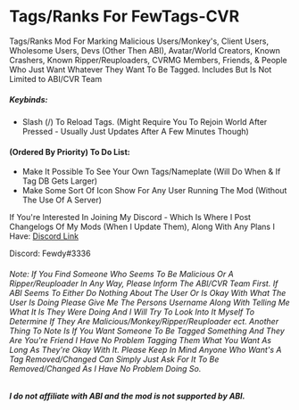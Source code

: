 # Tags/Ranks For FewTags-CVR
Tags/Ranks Mod For Marking Malicious Users/Monkey's, Client Users, Wholesome Users, Devs (Other Then ABI), Avatar/World Creators, Known Crashers, Known Ripper/Reuploaders, CVRMG Members, Friends, & People Who Just Want Whatever They Want To Be Tagged. Includes But Is Not Limited to ABI/CVR Team

##### Keybinds:
- Slash (/) To Reload Tags. (Might Require You To Rejoin World After Pressed - Usually Just Updates After A Few Minutes Though)

#### (Ordered By Priority) To Do List:
- Make It Possible To See Your Own Tags/Nameplate (Will Do When & If Tag DB Gets Larger)
- Make Some Sort Of Icon Show For Any User Running The Mod (Without The Use Of A Server)

If You're Interested In Joining My Discord - Which Is Where I Post Changelogs Of My Mods (When I Update Them), Along With Any Plans I Have:
[Discord Link](https://discord.gg/A4QwEZJY6f)

Discord: Fewdy#3336

###### *Note: If You Find Someone Who Seems To Be Malicious Or A Ripper/Reuploader In Any Way, Please Inform The ABI/CVR Team First. If ABI Seems To Either Do Nothing About The User Or Is Okay With What The User Is Doing Please Give Me The Persons Username Along With Telling Me What It Is They Were Doing And I Will Try To Look Into It Myself To Determine If They Are Malicious/Monkey/Ripper/Reuploader ect. Another Thing To Note Is If You Want Someone To Be Tagged Something And They Are You're Friend I Have No Problem Tagging Them What You Want As Long As They're Okay With It. Please Keep In Mind Anyone Who Want's A Tag Removed/Changed Can Simply Just Ask For It To Be Removed/Changed As I Have No Problem Doing So.*

###### **I do not affiliate with ABI and the mod is not supported by ABI.**
